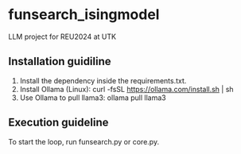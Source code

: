 # funsearch_isingmodel
LLM project for REU2024 at UTK

Installation guidiline
--------------------------------------------------------------------------
1. Install the dependency inside the requirements.txt.
2. Install Ollama (Linux): curl -fsSL https://ollama.com/install.sh | sh
3. Use Ollama to pull llama3: ollama pull llama3


Execution guideline
--------------------------------------------------------------------------
To start the loop, run funsearch.py or core.py.